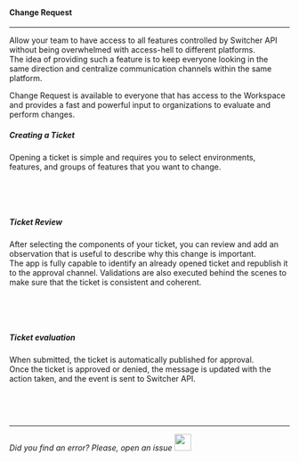 <img src="[$ASSETS_LOCATION]/documentation/images/slack/switcher_slack_app_logo.png" class="image-style center width-70" alt=""/><p>

#### Change Request
* * *

Allow your team to have access to all features controlled by Switcher API without being overwhelmed with access-hell to different platforms.</br>
The idea of providing such a feature is to keep everyone looking in the same direction and centralize communication channels within the same platform.

Change Request is available to everyone that has access to the Workspace and provides a fast and powerful input to organizations to evaluate and perform changes.

##### **Creating a Ticket**

Opening a ticket is simple and requires you to select environments, features, and groups of features that you want to change.

<img src="[$ASSETS_LOCATION]/documentation/images/slack/change_request_modal.png" class="image-style center" alt=""/><p>

</br></br>

##### **Ticket Review**

After selecting the components of your ticket, you can review and add an observation that is useful to describe why this change is important.</br>
The app is fully capable to identify an already opened ticket and republish it to the approval channel. Validations are also executed behind the scenes to make sure that the ticket is consistent and coherent.

<img src="[$ASSETS_LOCATION]/documentation/images/slack/change_request_review.png" class="image-style center" alt=""/><p>

</br></br>

##### **Ticket evaluation**

When submitted, the ticket is automatically published for approval.</br>
Once the ticket is approved or denied, the message is updated with the action taken, and the event is sent to Switcher API.

<img src="[$ASSETS_LOCATION]/documentation/images/slack/change_request_approval.png" class="image-style center" alt=""/><p>

</br></br>

* * *

*Did you find an error? Please, open an issue*
<a href="https://github.com/switcherapi/switcher-management/issues/new?title=fix:+[slack_features.md]+-+[INSERT+SHORT+DESCRIPTION]" target="_blank">
    <img src="[$ASSETS_LOCATION]\github.svg" style="width: 30px;">
</a> 